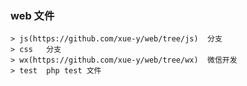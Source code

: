### web 文件
	> js(https://github.com/xue-y/web/tree/js) 	分支
	> css	分支
	> wx(https://github.com/xue-y/web/tree/wx)	微信开发
	> test	php test 文件
